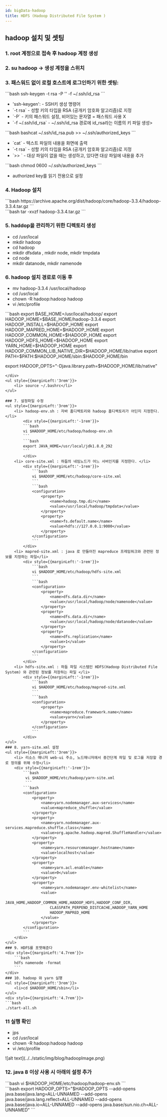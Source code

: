```yaml
---
id: bigData-hadoop
title: HDFS (Hadoop Distributed File System )
---
```



## hadoop 설치 및 셋팅

### 1. root 계정으로 접속 후 hadoop 계정 생성
### 2. su hadoop -> 생성 계정을 스위치

### 3. 패스워드 없이 로컬 호스트에 로그인하기 위한 셋팅:
<div style={{marginLeft:'3.5rem'}}>
```bash
ssh-keygen -t rsa -P '' -f ~/.ssh/id_rsa
```
</div>
<ul style={{marginLeft:'3rem'}}>
    <li>'ssh-keygen': - SSH키 생성 명령어</li>
    <li>`-t rsa` - 성할 키의 타입을 RSA (공개키 암호화 알고리즘)로 지정 </li>
    <li>`-P` - 키의 패스워드 설정, 비어있는 문자열 = 패스워드 사용 X </li>
    <li>`-f ~/.ssh/id_rsa` - ~/.ssh/id_rsa 경로에 id_rsa라는 이름의 키 파일 생성></li>
</ul>
<div style={{marginLeft:'3.5rem'}}>
```bash
bashcat ~/.ssh/id_rsa.pub >> ~/.ssh/authorized_keys 
```
</div>
<ul style={{marginLeft:'3rem'}}>
    <li>`cat` -  텍스트 파일의 내용을 화면에 출력 </li>
    <li>`-t rsa` - 성할 키의 타입을 RSA (공개키 암호화 알고리즘)로 지정 </li>
    <li> `>> ` - 대상 파일이 없을 때는 생성하고, 있다면 대상 파일에 내용을 추가 </li>
</ul>
<div style={{marginLeft:'3.5rem'}}>
```bash
chmod 0600 ~/.ssh/authorized_keys
```
</div>
<ul style={{marginLeft:'3rem'}}>
    <li>authorized key를 읽기 전용으로 설정</li>
</ul>

### 4. Hadoop 설치
<div style={{marginLeft:'3.5rem'}}>
```bash
https://archive.apache.org/dist/hadoop/core/hadoop-3.3.4/hadoop-3.3.4.tar.gz
```
</div>
<div style={{marginLeft:'3.5rem'}}>
```bash
tar -xvzf hadoop-3.3.4.tar.gz
```
</div>

### 5. haddop을 관리하기 위한 디렉토리 생성

<ul style={{marginLeft:'3rem'}}>
    <li> cd /usr/local</li>
    <li> mkdir hadoop</li>
    <li> cd hadoop</li>
    <li> mkdir dfsdata , mkdir node, mkdir tmpdata </li>
    <li> cd node </li>
    <li> mkdir datanode, mkdir namenode</li>
</ul>

### 6. hadoop 설치 경로로 이동 후
<ul style={{marginLeft:'3rem'}}>
    <li> mv hadoop-3.3.4 /usr/local/hadoop</li>
    <li> cd /usr/local </li>
    <li> chown -R hadoop:hadoop hadoop</li>
    <li> vi /etc/profile </li>
</ul>
<div style={{marginLeft:'3.5rem'}}>
```bash
export BASE_HOME=/usr/local/hadoop/
export HADOOP_HOME=$BASE_HOME/hadoop-3.3.4
export HADOOP_INSTALL=$HADOOP_HOME
export HADOOP_MAPRED_HOME=$HADOOP_HOME
export HADOOP_COMMON_HOME=$HADOOP_HOME
export HADOOP_HDFS_HOME=$HADOOP_HOME
export YARN_HOME=$HADOOP_HOME
export HADOOP_COMMON_LIB_NATIVE_DIR=$HADOOP_HOME/lib/native
export PATH=$PATH:$HADOOP_HOME/sbin:$HADOOP_HOME/bin

export HADOOP_OPTS="-Djava.library.path=$HADOOP_HOME/lib/native"
```
</div>
<ul style={{marginLeft:'3rem'}}>
    <li> source ~/.bashrc</li>
</ul>

### 7. 설정파일 수정
<ul style={{marginLeft:'3rem'}}>
    <li> hadoop-env.sh : 자바 홈디렉토리와 hadoop 홈디렉토리가 어딘지 지정한다.</li>
        <div style={{marginLeft:'-1rem'}}>
        ```bash
        vi $HADOOP_HOME/etc/hadoop/hadoop-env.sh
        ```
        ```bash
        export JAVA_HOME=/usr/local/jdk1.8.0_292 
        ```
        </div>
    <li> core-site.xml : 하둡의 네임노드가 어느 서버인지를 지정한다. </li>
        <div style={{marginLeft:'-1rem'}}>
            ```bash
            vi $HADOOP_HOME/etc/hadoop/core-site.xml
            ```
            ```bash
            <configuration>
                <property>
                    <name>hadoop.tmp.dir</name>
                    <value>/usr/local/hadoop/tmpdata</value>
                </property>
                <property>
                    <name>fs.default.name</name>
                    <value>hdfs://127.0.0.1:9000</value> 
                </property>
            </configuration>
            ```
        </div>
    <li> mapred-site.xml : java 로 만들어진 mapreduce 프레임워크와 관련된 정보를 지정하는 파일</li>
        <div style={{marginLeft:'-1rem'}}>
            ```bash
            vi $HADOOP_HOME/etc/hadoop/hdfs-site.xml
            ```
            ```bash
            <configuration>
                <property>
                    <name>dfs.data.dir</name>
                    <value>/usr/local/hadoop/node/namenode</value>
                </property>
                <property>
                    <name>dfs.data.dir</name>
                    <value>/usr/local/hadoop/node/datanode</value> 
                </property>
                <property>
                    <name>dfs.replication</name>
                    <value>1</value>
                </property>
            </configuration>
            ```
        </div>
    <li> hdfs-site.xml : 하둡 파일 시스템인 HDFS(Hadoop Distributed File System) 와 관련된 정보를 저장하는 파일 </li>
        <div style={{marginLeft:'-1rem'}}>
            ```bash
            vi $HADOOP_HOME/etc/hadoop/mapred-site.xml
            ```
            ```bash
            <configuration>
                <property>
                    <name>mapreduce.framework.name</name>
                    <value>yarn</value>
                </property>
            </configuration>
            ```
        </div>
</ul>
### 8. yarn-site.xml 설정
<ul style={{marginLeft:'3rem'}}>
    <li> 리소스 매니저 web-ui 주소, 노드매니저에서 중간단계 파일 및 로그를 저장할 경로 정의를 위해 수정</li>
    <div style={{marginLeft:'-1rem'}}>
        ```bash
         vi $HADOOP_HOME/etc/hadoop/yarn-site.xml
         ```
        ```bash
        <configuration>
            <property>
                <name>yarn.nodemanager.aux-services</name>
                <value>mapreduce_shuffle</value>
            </property>
            <property>
                <name>yarn.nodemanager.aux-services.mapreduce.shuffle.class</name>
                <value>org.apache.hadoop.mapred.ShuffleHandler</value>
            </property>
            <property>
                <name>yarn.resourcemanager.hostname</name>
                <value>localhost</value>
            </property>
            <property>
                <name>yarn.acl.enable</name>
                <value>0</value>
            </property>
            <property>
                <name>yarn.nodemanager.env-whitelist</name>
                <value>
                    JAVA_HOME,HADOOP_COMMON_HOME,HADOOP_HDFS,HADOOP_CONF_DIR,
                    CLASSPATH_PERPEND_DISTCACHE,HADOOP_YARN_HOME
                    HADOOP_MAPRED_HOME
                </value>
            </property>
        </configuration>
        ```
    </div>
</ul>
### 9. HDFS를 포맷해준다
<div style={{marginLeft:'4.7rem'}}>
    ```bash
    hdfs namenode -format
    ```
</div>
### 10. hadoop 와 yarn 실행
<ul style={{marginLeft:'3rem'}}>
    <li>cd $HADOOP_HOME/sbin</li>
</ul>
<div style={{marginLeft:'4.7rem'}}>
```bash
./start-all.sh
```
</div>

### 11  실행 확인 
<ul style={{marginLeft:'3rem'}}>
    <li>jps</li>
    <li> cd /usr/local </li>
    <li> chown -R hadoop:hadoop hadoop</li>
    <li> vi /etc/profile </li>
</ul>

<div style={{marginLeft:'4.7rem'}}>
![alt text](../../static/img/blog/hadoopImage.png)
</div>

### 12. java 8 이상 사용 시 아래의 설정 추가
<div style={{marginLeft:'4.7rem'}}>
```bash
vi $HADOOP_HOME/etc/hadoop/hadoop-env.sh 
```
</div>
<div style={{marginLeft:'4.7rem'}}>
```bash
export HADOOP_OPTS="$HADOOP_OPTS --add-opens java.base/java.lang=ALL-UNNAMED --add-opens java.base/java.lang.reflect=ALL-UNNAMED --add-opens java.base/java.io=ALL-UNNAMED --add-opens java.base/sun.nio.ch=ALL-UNNAMED"
```
</div>

